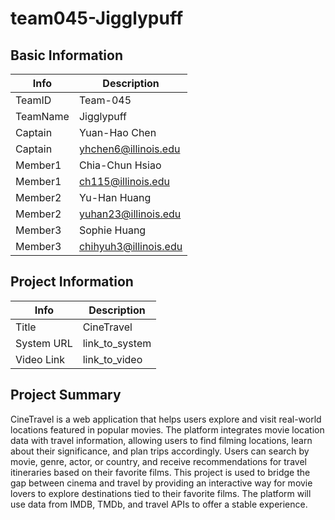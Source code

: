 # team045-Jigglypuff

## Basic Information

|   Info      |        Description     |
| ----------- | ---------------------- |
| TeamID      |        Team-045        |
| TeamName    |         Jigglypuff     |
| Captain     |       Yuan-Hao Chen    |
| Captain     |  yhchen6@illinois.edu  |
| Member1     |        Chia-Chun Hsiao |
| Member1     |   ch115@illinois.edu   |
| Member2     |     Yu-Han Huang       |
| Member2     |  yuhan23@illinois.edu  |
| Member3     |        Sophie Huang    |
| Member3     |  chihyuh3@illinois.edu |

## Project Information

|   Info      |        Description     |
| ----------- | ---------------------- |
|  Title      |       CineTravel       |
| System URL  |      link_to_system    |
| Video Link  |      link_to_video     |

## Project Summary

CineTravel is a web application that helps users explore and visit real-world locations featured in popular movies. The platform integrates movie location data with travel information, allowing users to find filming locations, learn about their significance, and plan trips accordingly. Users can search by movie, genre, actor, or country, and receive recommendations for travel itineraries based on their favorite films.
This project is used to bridge the gap between cinema and travel by providing an interactive way for movie lovers to explore destinations tied to their favorite films. The platform will use data from IMDB, TMDb, and travel APIs to offer a stable experience.
